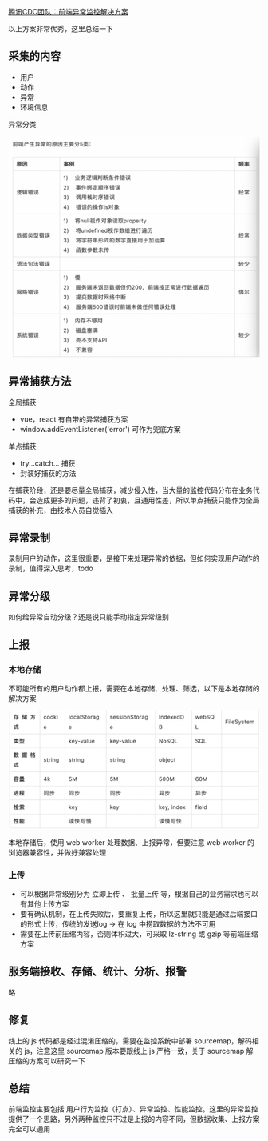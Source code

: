 <a href="https://mp.weixin.qq.com/s/W0i-Iu6nqkWttsGZ-RmOqw">腾讯CDC团队：前端异常监控解决方案</a>

以上方案非常优秀，这里总结一下

## 采集的内容

- 用户
- 动作
- 异常
- 环境信息

异常分类

<img src="https://github.com/HanLess/experience/blob/master/js/imgs/%E5%89%8D%E7%AB%AF%E5%BC%82%E5%B8%B8%E5%88%86%E7%B1%BB.png" />

## 异常捕获方法

全局捕获

- vue，react 有自带的异常捕获方案
- window.addEventListener('error') 可作为兜底方案

单点捕获

- try...catch... 捕获
- 封装好捕获的方法

在捕获阶段，还是要尽量全局捕获，减少侵入性，当大量的监控代码分布在业务代码中，会造成更多的问题，违背了初衷，且通用性差，所以单点捕获只能作为全局捕获的补充，由技术人员自觉插入

## 异常录制

录制用户的动作，这里很重要，是接下来处理异常的依据，但如何实现用户动作的录制，值得深入思考，todo

## 异常分级

如何给异常自动分级？还是说只能手动指定异常级别

## 上报

### 本地存储

不可能所有的用户动作都上报，需要在本地存储、处理、筛选，以下是本地存储的解决方案

<img src="https://github.com/HanLess/experience/blob/master/js/imgs/%E5%89%8D%E7%AB%AF%E6%8C%81%E4%B9%85%E5%8C%96%E6%96%B9%E6%A1%88.png" />

本地存储后，使用 web worker 处理数据、上报异常，但要注意 web worker 的浏览器兼容性，并做好兼容处理

### 上传

- 可以根据异常级别分为 立即上传 、 批量上传 等，根据自己的业务需求也可以有其他上传方案
- 要有确认机制，在上传失败后，要重复上传，所以这里就只能是通过后端接口的形式上传，传统的发送log -> 在 log 中捞取数据的方法不可用
- 需要在上传前压缩内容，否则体积过大，可采取 lz-string 或 gzip 等前端压缩方案

## 服务端接收、存储、统计、分析、报警

略

## 修复

线上的 js 代码都是经过混淆压缩的，需要在监控系统中部署 sourcemap，解码相关的 js，注意这里 sourcemap 版本要跟线上 js 严格一致，关于 sourcemap 解压缩的方案可以研究一下


## 总结

前端监控主要包括 用户行为监控（打点）、异常监控、性能监控。这里的异常监控提供了一个思路，另外两种监控只不过是上报的内容不同，但数据收集、上报方案完全可以通用







